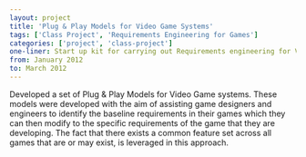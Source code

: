 ```yaml
---
layout: project
title: 'Plug & Play Models for Video Game Systems'
tags: ['Class Project', 'Requirements Engineering for Games']
categories: ['project', 'class-project']
one-liner: Start up kit for carrying out Requirements engineering for Video Games.
from: January 2012
to: March 2012
---
```



Developed a set of Plug & Play Models for Video Game systems. These models were developed with the aim of assisting game designers and engineers to identify the baseline requirements in their games which they can then modify to the specific requirements of the game that they are developing. The fact that there exists a common feature set across all games that are or may exist, is leveraged in this approach.